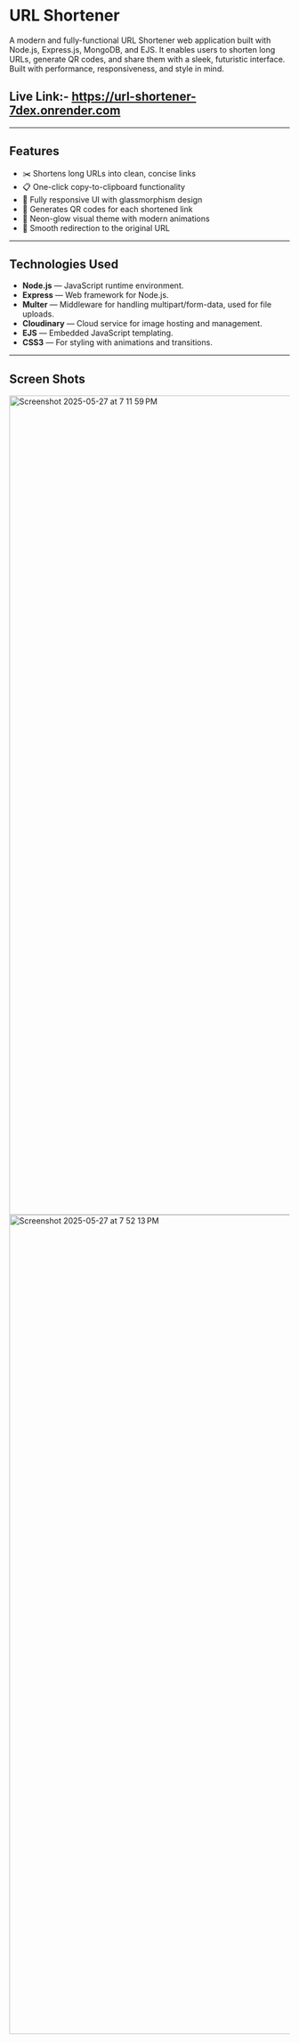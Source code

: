 # URL Shortener
A modern and fully-functional URL Shortener web application built with Node.js, Express.js, MongoDB, and EJS. It enables users to shorten long URLs, generate QR codes, and share them with a sleek, futuristic interface. Built with performance, responsiveness, and style in mind.


## Live Link:- https://url-shortener-7dex.onrender.com
---

## Features

- ✂️ Shortens long URLs into clean, concise links
- 📋 One-click copy-to-clipboard functionality
- 📱 Fully responsive UI with glassmorphism design
- 📸 Generates QR codes for each shortened link
- 🎨 Neon-glow visual theme with modern animations
- 🔁 Smooth redirection to the original URL
---

## Technologies Used

- **Node.js** — JavaScript runtime environment.
- **Express** — Web framework for Node.js.
- **Multer** — Middleware for handling multipart/form-data, used for file uploads.
- **Cloudinary** — Cloud service for image hosting and management.
- **EJS** — Embedded JavaScript templating.
- **CSS3** — For styling with animations and transitions.

---

## Screen Shots 
<img width="1470" alt="Screenshot 2025-05-27 at 7 11 59 PM" src="https://github.com/user-attachments/assets/4cbc759f-a213-4883-9395-cc8ee2e3454a" />
<img width="1470" alt="Screenshot 2025-05-27 at 7 52 13 PM" src="https://github.com/user-attachments/assets/8545bf08-053e-456f-89c8-c76777666080" />

